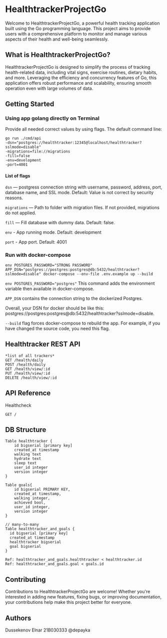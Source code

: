 # HealthtrackerProjectGo
Welcome to HealthtrackerProjectGo, a powerful health tracking application built using the Go programming language. This project aims to provide users with a comprehensive platform to monitor and manage various aspects of their health and well-being seamlessly.
## What is HealthtrackerProjectGo?
HealthtrackerProjectGo is designed to simplify the process of tracking health-related data, including vital signs, exercise routines, dietary habits, and more. Leveraging the efficiency and concurrency features of Go, this application offers robust performance and scalability, ensuring smooth operation even with large volumes of data.
## Getting Started
### Using app golang directly on Terminal
Provide all needed correct values by using flags. The default command line:
```
go run ./cmd/api
-dsn="postgres://healthtracker:12345@localhost/healthtracker?sslmode=disable"
-migrations=file://migrations
-fill=false
-env=development
-port=4001
```
#### List of flags
```dsn``` — postgress connection string with username, password, address, port, database name, and SSL mode. Default: Value is not correct by security reasons.

```migrations``` — Path to folder with migration files. If not provided, migrations do not applied.

```fill``` — Fill database with dummy data. Default: false.

```env``` - App running mode. Default: development

```port``` - App port. Default: 4001


### Run with docker-compose
```
env POSTGRES_PASSWORD="STRONG PASSWORD" APP_DSN="postgres://postgres:postgres@db:5432/healthtracker?sslmode=disable" docker-compose --env-file .env.example up --build
```

```env POSTGRES_PASSWORD="postgres"``` This command adds the environment variable then available in docker-compose.

```APP_DSN``` contains the connection string to the dockerized Postgres.

Overall, your DSN for docker should be like this: postgres://postgres:postgres@db:5432/healthtracker?sslmode=disable.

```--build``` flag forces docker-compose to rebuild the app. For example, if you have changed the source code, you need this flag.

## Healthtracker REST API
```
*list of all trackers*
GET /health/daily  
POST /health/daily  
GET /health/view/:id  
PUT /health/view/:id  
DELETE /health/view/:id  
```
## API Reference
Healthcheck

``` 
GET /
 ```
## DB Structure
```
Table healthtracker {
    id bigserial [primary key]
    created_at timestamp
    walking text
    hydrate text
    sleep text
    user_id integer
    version integer
}

Table goals{
    id bigserial PRIMARY KEY,
    created_at timestamp,
    walking integer,
    achieved bool,
    user_id integer, 
    version integer
}

// many-to-many
Table healthtracker_and_goals {
  id bigserial [primary key]
  created_at timestamp
  healthtracker bigserial
  goal bigserial
}

Ref: healthtracker_and_goals.healthtracker < healthtracker.id
Ref: healthtracker_and_goals.goal < goals.id
```

## Contributing 
Contributions to HealthtrackerProjectGo are welcome! Whether you're interested in adding new features, fixing bugs, or improving documentation, your contributions help make this project better for everyone.

## Authors
Dussekenov Elnar 21B030333 @depayka
